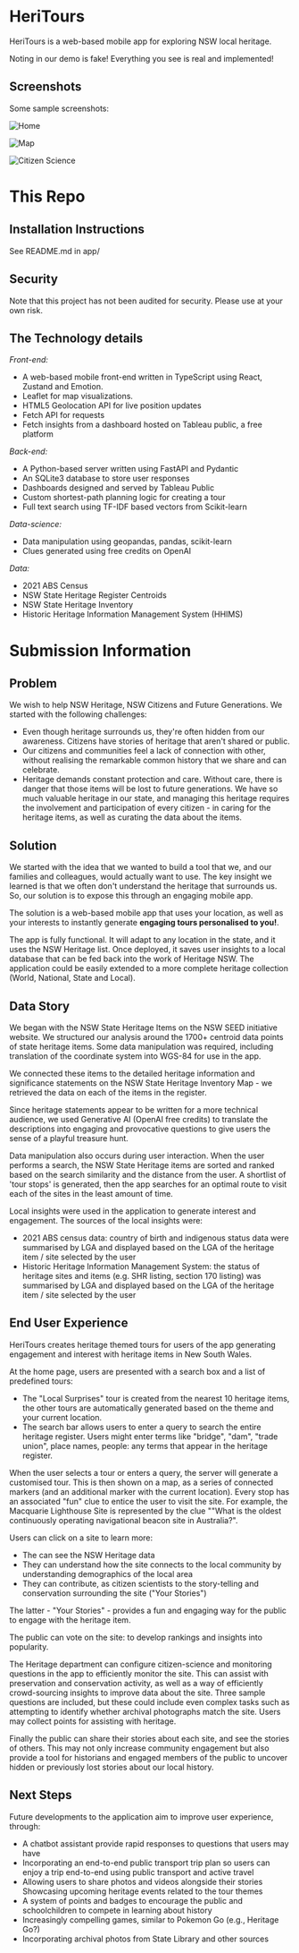 # HeriTours

HeriTours is a web-based mobile app for exploring NSW local heritage.

Noting in our demo is fake! Everything you see is real and implemented!

## Screenshots

Some sample screenshots:

![Home](1.png)

![Map](2.png)

![Citizen Science](3.png)

# This Repo

## Installation Instructions

See README.md in app/

## Security 

Note that this project has not been audited for security. Please use at your own risk.

## The Technology details

*Front-end:*

- A web-based mobile front-end written in TypeScript using React, Zustand and Emotion.
- Leaflet for map visualizations.
- HTML5 Geolocation API for live position updates
- Fetch API for requests
- Fetch insights from a dashboard hosted on Tableau public, a free platform

*Back-end:*
- A Python-based server written using FastAPI and Pydantic
- An SQLite3 database to store user responses
- Dashboards designed and served by Tableau Public
- Custom shortest-path planning logic for creating a tour
- Full text search using TF-IDF based vectors from Scikit-learn

*Data-science:*
- Data manipulation using geopandas, pandas, scikit-learn
- Clues generated using free credits on OpenAI

*Data:*
- 2021 ABS Census
- NSW State Heritage Register Centroids
- NSW State Heritage Inventory
- Historic Heritage Information Management System (HHIMS)


# Submission Information

## Problem

We wish to help NSW Heritage, NSW Citizens and Future Generations. We started with the following challenges:

- Even though heritage surrounds us, they're often hidden from our awareness. Citizens have stories of heritage that aren't shared or public.
- Our citizens and communities feel a lack of connection with other, without realising the remarkable common history that we share and can celebrate.
- Heritage demands constant protection and care. Without care, there is danger that those items will be lost to future generations. We have so much valuable heritage in our state, and managing this heritage requires the involvement and participation of every citizen - in caring for the heritage items, as well as curating the data about the items.

## Solution

We started with the idea that we wanted to build a tool that we, and our families and colleagues, would actually want to use. The key insight we learned is that we often don't understand the heritage that surrounds us. So, our solution is to expose this through an engaging mobile app.

The solution is a web-based mobile app that uses your location, as well as your interests to instantly generate **engaging tours personalised to you!**. 

The app is fully functional. It will adapt to any location in the state, and it uses the NSW Heritage list. Once deployed, it saves user insights to a local database that can be fed back into the work of Heritage NSW. The application could be easily extended to a more complete heritage collection (World, National, State and Local).


## Data Story

We began with the NSW State Heritage Items on the NSW SEED initiative website. We structured our analysis around the 1700+ centroid data points of state heritage items. Some data manipulation was required, including translation of the coordinate system into WGS-84 for use in the app.

We connected these items to the detailed heritage information and significance statements on the NSW State Heritage Inventory Map - we retrieved the data on each of the items in the register.

Since heritage statements appear to be written for a more technical audience, we used Generative AI (OpenAI free credits) to translate the descriptions into engaging and provocative questions to give users the sense of a playful treasure hunt. 

Data manipulation also occurs during user interaction. When the user performs a search, the NSW State Heritage items are sorted and ranked based on the search similarity and the distance from the user. A shortlist of 'tour stops' is generated, then the app searches for an optimal route to visit each of the sites in the least amount of time.

Local insights were used in the application to generate interest and engagement. The sources of the local insights were:

- 2021 ABS census data: country of birth and indigenous status data were summarised by LGA and displayed based on the LGA of the heritage item / site selected by the user
- Historic Heritage Information Management System: the status of heritage sites and items (e.g. SHR listing, section 170 listing) was summarised by LGA and displayed based on the LGA of the heritage item / site selected by the user

## End User Experience

HeriTours creates heritage themed tours for users of the app generating engagement and interest with heritage items in New South Wales.

At the home page, users are presented with a search box and a list of predefined tours:

- The "Local Surprises" tour is created from the nearest 10 heritage items, the other tours are automatically generated based on the theme and your current location.
- The search bar allows users to enter a query to search the entire heritage register. Users might enter terms like "bridge", "dam", "trade union", place names, people: any terms that appear in the heritage register.

When the user selects a tour or enters a query, the server will generate a customised tour. This is then shown on a map, as a series of connected markers (and an additional marker with the current location). Every stop has an associated "fun" clue to entice the user to visit the site. For example, the Macquarie Lighthouse Site is represented by the clue ""What is the oldest continuously operating navigational beacon site in Australia?".

Users can click on a site to learn more:

- The can see the NSW Heritage data
- They can understand how the site connects to the local community by understanding demographics of the local area
- They can contribute, as citizen scientists to the story-telling and conservation surrounding the site ("Your Stories")


The latter - "Your Stories" - provides a fun and engaging way for the public to engage with the heritage item.

The public can vote on the site: to develop rankings and insights into popularity.

The Heritage department can configure citizen-science and monitoring questions in the app to efficiently monitor the site. This can assist with preservation and conservation activity, as well as a way of efficiently crowd-sourcing insights to improve data about the site. Three sample questions are included, but these could include even complex tasks such as attempting to identify whether archival photographs match the site. Users may collect points for assisting with heritage.


Finally the public can share their stories about each site, and see the stories of others. This may not only increase community engagement but also provide a tool for historians and engaged members of the public to uncover hidden or previously lost stories about our local history.


## Next Steps

Future developments to the application aim to improve user experience, through:

- A chatbot assistant provide rapid responses to questions that users may have
- Incorporating an end-to-end public transport trip plan so users can enjoy a trip end-to-end using public transport and active travel
- Allowing users to share photos and videos alongside their stories
Showcasing upcoming heritage events related to the tour themes
- A system of points and badges to encourage the public and schoolchildren to compete in learning about history
- Increasingly compelling games, similar to Pokemon Go (e.g., Heritage Go?)
- Incorporating archival photos from State Library and other sources

